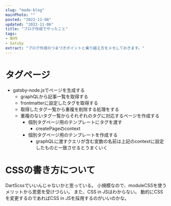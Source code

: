 ```yaml
---
slug: "made-blog"
mainPhoto: ""
posted: "2022-11-06"
updated: "2022-11-06"
title: "ブログ作成でやったこと"
tags: 
- 制作
- Gatsby
extract: "ブログ作成のつまづきポイントと乗り越え方をメモしておきます。"
---
```

# タグページ
- gatsby-node.jsでページを生成する
  - graphQLから記事一覧を取得する
  - frontmatterに設定したタグを取得する
  - 取得したタグ一覧から重複を削除する処理をする
  - 重複のないタグ一覧からそれぞれのタグに対応するページを作成する
    - 個別タグページ用のテンプレートにタグを渡す
      - createPageのcontext
    - 個別タグページ用のテンプレートを作成する
      - graphQLに渡すクエリが含む変数の名前は上記のcontextに設定したものと一致させるとうまくいく

# CSSの書き方について
DartScssでいいんじゃないかと思っている。
小規模なので、moduleCSSを使うメリットから恩恵を受けづらい。
また、CSS in JSはわからない。
動的にCSSを変更するのであればCSS in JSを採用するのがいいのかな。

    